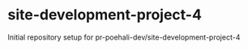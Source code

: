 # site-development-project-4

Initial repository setup for pr-poehali-dev/site-development-project-4